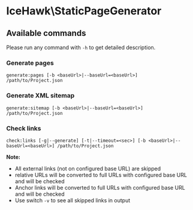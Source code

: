 # IceHawk\StaticPageGenerator

## Available commands

Please run any command with `-h` to get detailed description.

### Generate pages
 
`generate:pages [-b <baseUrl>|--baseUrl=<baseUrl>] /path/to/Project.json`

### Generate XML sitemap

`generate:sitemap [-b <baseUrl>|--baseUrl=<baseUrl>] /path/to/Project.json`

### Check links

`check:links [-g|--generate] [-t|--timeout=<sec>] [-b <baseUrl>|--baseUrl=<baseUrl>] /path/to/Project.json`

**Note:**
 * All external links (not on configured base URL) are skipped
 * relative URLs will be converted to full URLs with configured base URL and will be checked
 * Anchor links will be converted to full URLs with configured base URL and will be checked
 * Use switch `-v` to see all skipped links in output
